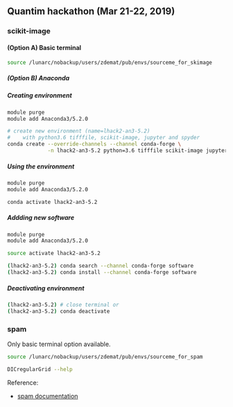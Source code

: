 ## Quantim hackathon (Mar 21-22, 2019)

### scikit-image

#### (Option A) Basic terminal

```bash
source /lunarc/nobackup/users/zdemat/pub/envs/sourceme_for_skimage
```

##### (Option B) Anaconda

##### Creating environment

```bash
module purge
module add Anaconda3/5.2.0

# create new environment (name=lhack2-an3-5.2)
#    with python3.6 tifffile, scikit-image, jupyter and spyder
conda create --override-channels --channel conda-forge \
             -n lhack2-an3-5.2 python=3.6 tifffile scikit-image jupyter spyder
```

##### Using the environment

```bash
module purge
module add Anaconda3/5.2.0

conda activate lhack2-an3-5.2
```

##### Addding new software

```bash
module purge
module add Anaconda3/5.2.0

source activate lhack2-an3-5.2

(lhack2-an3-5.2) conda search --channel conda-forge software
(lhack2-an3-5.2) conda install --channel conda-forge software
```

##### Deactivating environment

```bash
(lhack2-an3-5.2) # close terminal or
(lhack2-an3-5.2) conda deactivate
```

### spam

Only basic terminal option available.

```bash
source /lunarc/nobackup/users/zdemat/pub/envs/sourceme_for_spam

DICregularGrid --help
```

Reference:
- [spam documentation](https://ttk.gricad-pages.univ-grenoble-alpes.fr/spam/)

